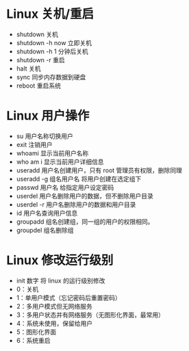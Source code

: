 # Linux 关机/重启
+ shutdown 关机
+ shutdown -h now 立即关机
+ shutdown -h 1 分钟后关机
+ shutdown -r 重启
+ halt 关机
+ sync 同步内存数据到硬盘
+ reboot 重启系统
# Linux 用户操作
+ su 用户名称切换用户
+ exit 注销用户
+ whoami 显示当前用户名称
+ who am i 显示当前用户详细信息
+ useradd 用户名创建用户，只有 root 管理员有权限，删除同理
+ useradd -g 组名用户名 将用户创建在选定组下
+ passwd 用户名 给指定用户设定密码
+ userdel 用户名删除用户的数据，但不删除用户目录
+ userdel -r 用户名删除用户的数据和用户目录
+ id 用户名查询用户信息
+ groupadd 组名创建组，同一组的用户的权限相同。
+ groupdel 组名删除组

# Linux 修改运行级别
+ init 数字 将 linux 的运行级别修改
+ 0：关机
+ 1：单用户模式（忘记密码后重置密码）
+ 2：多用户模式但无网络服务
+ 3：多用户状态并有网络服务（无图形化界面，最常用）
+ 4：系统未使用，保留给用户
+ 5：图形化界面
+ 6：系统重启
